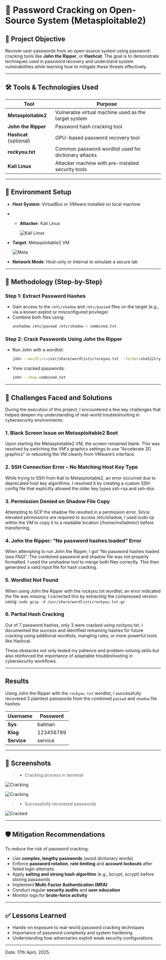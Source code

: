 # 🔐 Password Cracking on Open-Source System (Metasploitable2)

## 📌 Project Objective
Recover user passwords from an open-source system using password-cracking tools like **John the Ripper**, or **Hashcat**. The goal is to demonstrate techniques used in password recovery and understand system vulnerabilities while learning how to mitigate these threats effectively.

---

## 🛠️ Tools & Technologies Used

| Tool | Purpose |
|------|---------|
| **Metasploitable2** | Vulnerable virtual machine used as the target system |
| **John the Ripper** | Password hash cracking tool |
| **Hashcat** (optional) | GPU-based password recovery tool |
| **rockyou.txt** | Common password wordlist used for dictionary attacks |
| **Kali Linux** | Attacker machine with pre-installed security tools |

---

## 🧪 Environment Setup

- **Host System**: VirtualBox or VMware installed on local machine
- - **Attacker**: Kali Linux

    ![Kali Linux](images/kali.png)

- **Target**: Metasploitable2 VM

  ![Meta](images/metasploitable2.png)

- **Network Mode**: Host-only or Internal to simulate a secure lab

---

## 🔄 Methodology (Step-by-Step)

### Step 1: Extract Password Hashes

- Gain access to the `/etc/shadow` and `/etc/passwd` files on the target (e.g., via a known exploit or misconfigured privilege)
- Combine both files using:
  ```bash
  unshadow /etc/passwd /etc/shadow > combined.txt
  ```

### Step 2: Crack Passwords Using John the Ripper

- Run John with a wordlist:
  ```bash
  john --wordlist=/usr/share/wordlists/rockyou.txt --format=sha512crypt combined.txt
  ```
- View cracked passwords:
  ```bash
  john --show combined.txt
  ```
---

## 🧩 Challenges Faced and Solutions
During the execution of this project, I encountered a few key challenges that helped deepen my understanding of real-world troubleshooting in cybersecurity environments:

### 1. Black Screen Issue on Metasploitable2 Boot
Upon starting the Metasploitable2 VM, the screen remained blank. This was resolved by switching the VM's graphics settings to use "Accelerate 3D graphics" or rebooting the VM cleanly from VMware’s interface.

### 2. SSH Connection Error – No Matching Host Key Type
While trying to SSH from Kali to Metasploitable2, an error occurred due to deprecated host key algorithms. I resolved it by creating a custom SSH config file that explicitly allowed the older key types ssh-rsa and ssh-dss.

### 3. Permission Denied on Shadow File Copy
Attempting to SCP the shadow file resulted in a permission error. Since elevated permissions are required to access /etc/shadow, I used sudo cp within the VM to copy it to a readable location (/home/msfadmin/) before transferring.

### 4. John the Ripper: “No password hashes loaded” Error
When attempting to run John the Ripper, I got “No password hashes loaded (see FAQ)”. The combined password and shadow file was not properly formatted. I used the unshadow tool to merge both files correctly. This then generated a valid input file for hash cracking.

### 5. Wordlist Not Found
When using John the Ripper with the rockyou.txt wordlist, an error indicated the file was missing. I corrected this by extracting the compressed version using:
`sudo gzip -d /usr/share/wordlists/rockyou.txt.gz`

### 6. Partial Hash Cracking
Out of 7 password hashes, only 3 were cracked using rockyou.txt. I documented the success and identified remaining hashes for future cracking using additional wordlists, mangling rules, or more powerful tools like Hashcat.

These obstacles not only tested my patience and problem-solving skills but also reinforced the importance of adaptable troubleshooting in cybersecurity workflows.

---

## Results
Using John the Ripper with the `rockyou.txt` wordlist, I successfully recovered 3 plaintext passwords from the combined `passwd` and `shadow` file hashes.

| Username | Password |
|------|---------|
| **Sys** | batman |
| **Klog** | 123456789 |
| **Service** | service |

---

## 📸 Screenshots

> - Cracking process in terminal

![Cracking](images/password-cracking.png)

![Cracking](images/password-cracking2.png)

> - Successfully recovered passwords

![Cracked](images/cracked-hashes.png)

---

## 🛡️ Mitigation Recommendations

To reduce the risk of password cracking:

- Use **complex, lengthy passwords** (avoid dictionary words)
- Enforce **password rotation**, **rate limiting** and **account lockouts** after failed login attempts
- Apply **salting and strong hash algorithm** (e.g., bcrypt, scrypt) before storing passwords
- Implement **Multi-Factor Authentication (MFA)**
- Conduct regular **security audits** and **user education**
- Monitor logs for **brute-force activity**

---

## ✅ Lessons Learned

- Hands-on exposure to real-world password cracking techniques
- Importance of password complexity and system hardening
- Understanding how adversaries exploit weak security configurations

---

Date: 17th April, 2025.

